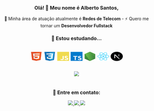 <div align="center">
  
### Olá! 👋 Meu nome é Alberto Santos, 

 🔭 Minha área de atuação atualmente é **Redes de Telecom** - ⚡ Quero me tornar um **Desenvolvedor Fullstack** </div>

### <div align="center">🌱 Estou estudando...</div>  
  <div style="display: inline_block" align="center"><br>
   <img align="center" alt="Alberto-HTML" height="30" width="40" src="https://raw.githubusercontent.com/devicons/devicon/master/icons/html5/html5-original.svg">
  <img align="center" alt="Alberto-CSS" height="30" width="40" src="https://raw.githubusercontent.com/devicons/devicon/master/icons/css3/css3-original.svg">
  <img align="center" alt="Alberto-Js" height="30" width="40" src="https://raw.githubusercontent.com/devicons/devicon/master/icons/javascript/javascript-plain.svg">
  <img align="center" alt="Alberto-Ts" height="30" width="40" src="https://raw.githubusercontent.com/devicons/devicon/master/icons/typescript/typescript-plain.svg">
  <img align="center" alt="Alberto-Node" height="30" width="40" src="https://raw.githubusercontent.com/devicons/devicon/master/icons/nodejs/nodejs-original.svg">
  <img align="center" alt="Alberto-React" height="30" width="40" src="https://raw.githubusercontent.com/devicons/devicon/master/icons/react/react-original.svg">
  <img align="center" alt="Alberto-Next" height="30" width="40" src="https://github.com/devicons/devicon/blob/master/icons/nextjs/nextjs-original.svg">
</div><br><br>


<div align="center">
  <img height="160em" src="https://github-readme-stats.vercel.app/api?username=Alberto-S-P&show_icons=true&theme=merko"/>

</div><br>
  

  
<div align="center">
  
### 📣 Entre em contato:
  <div>
    <a href="https://www.linkedin.com/in/alberto-santos-pereira-junior-52a363213" taget="_blank"/> <img src="https://img.shields.io/badge/LinkedIn-0077B5?style=for-the-badge&logo=linkedin&logoColor=white"/>
    <a href = "mailto:albertosantosjf@gmail.com"><img src="https://img.shields.io/badge/Gmail-D14836?style=for-the-badge&logo=gmail&logoColor=white" />
    <a href="https://discord.gg/BetinhoJF#2701" target="_blank"><img src="https://img.shields.io/badge/Discord-7289DA?style=for-the-badge&logo=discord&logoColor=white" target="_blank"></a> 
  </div></div>
